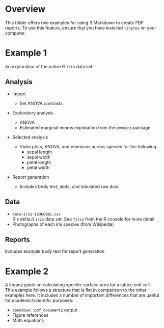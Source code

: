 # Overview
This folder offers two examples for using R Markdown to create PDF reports. To use this feature, ensure that you have installed `tinytex` on your computer.

# Example 1
An exploration of the native R `iris` data set.

## Analysis
- Import
    - Set ANOVA contrasts

- Exploratory analysis
    - ANOVA
    - Estimated marginal means exploration from the `emmeans` package

- Selected analysis
    - Violin plots, ANOVA, and emmeans across species for the following: 
        - sepal length 
        - sepal width 
        - petal length 
        - petal width

- Report generation
    - Includes body text, plots, and tabulated raw data

## Data
-   `data-iris-19360901.csv`  
R's default `iris` data set. See `?iris` from the R console for more detail.
- Photographs of each iris species (from Wikipedia)

## Reports
Includes example body text for report generation.

# Example 2
A legacy guide on calculating specific surface area for a lattice unit cell. This example follows a structure that is flat in comparison to the other examples here. It includes a number of important differences that are useful for academic/scientific purposes:

- `bookdown::pdf_document2` output
- Figure references
- Math equations